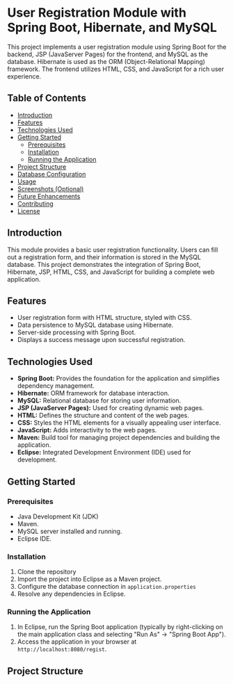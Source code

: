 # User Registration Module with Spring Boot, Hibernate, and MySQL

This project implements a user registration module using Spring Boot for the backend, JSP (JavaServer Pages) for the frontend, and MySQL as the database. Hibernate is used as the ORM (Object-Relational Mapping) framework.  The frontend utilizes HTML, CSS, and JavaScript for a rich user experience.

## Table of Contents

-   [Introduction](#introduction)
-   [Features](#features)
-   [Technologies Used](#technologies-used)
-   [Getting Started](#getting-started)
    -   [Prerequisites](#prerequisites)
    -   [Installation](#installation)
    -   [Running the Application](#running-the-application)
-   [Project Structure](#project-structure)
-   [Database Configuration](#database-configuration)
-   [Usage](#usage)
-   [Screenshots (Optional)](#screenshots)
-   [Future Enhancements](#future-enhancements)
-   [Contributing](#contributing)
-   [License](#license)

## Introduction

This module provides a basic user registration functionality. Users can fill out a registration form, and their information is stored in the MySQL database. This project demonstrates the integration of Spring Boot, Hibernate, JSP, HTML, CSS, and JavaScript for building a complete web application.

## Features

-   User registration form with HTML structure, styled with CSS.
-   Data persistence to MySQL database using Hibernate.
-   Server-side processing with Spring Boot.
-   Displays a success message upon successful registration.

## Technologies Used

-   **Spring Boot:** Provides the foundation for the application and simplifies dependency management.
-   **Hibernate:** ORM framework for database interaction.
-   **MySQL:** Relational database for storing user information.
-   **JSP (JavaServer Pages):** Used for creating dynamic web pages.
-   **HTML:** Defines the structure and content of the web pages.
-   **CSS:** Styles the HTML elements for a visually appealing user interface.
-   **JavaScript:** Adds interactivity to the web pages.
-   **Maven:** Build tool for managing project dependencies and building the application.
-   **Eclipse:** Integrated Development Environment (IDE) used for development.

## Getting Started

### Prerequisites

-   Java Development Kit (JDK)
-   Maven.
-   MySQL server installed and running.
-   Eclipse IDE.

### Installation

1.  Clone the repository
2.  Import the project into Eclipse as a Maven project.
3.  Configure the database connection in `application.properties` 
4.  Resolve any dependencies in Eclipse.

### Running the Application

1.  In Eclipse, run the Spring Boot application (typically by right-clicking on the main application class and selecting "Run As" -> "Spring Boot App").
2.  Access the application in your browser at `http://localhost:8080/regist`.

## Project Structure
